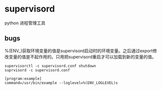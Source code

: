 # supervisord

python 进程管理工具


## bugs


%(ENV_)获取环境变量的值是supervisord启动时的环境变量。之后通过export修改变量的值是不起作用的。只用把supervisord重启才可以加载到新的变量的值。

```
supervisorctl -c supervisord.conf shutdown
suprvisord -c supervisord.conf

```


```shell
[program:example]
command=/usr/bin/example --loglevel=%(ENV_LOGLEVEL)s
```
